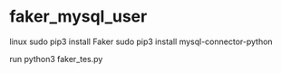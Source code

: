 # faker_mysql_user

linux
sudo pip3 install Faker
sudo pip3 install mysql-connector-python

run
python3 faker_tes.py

